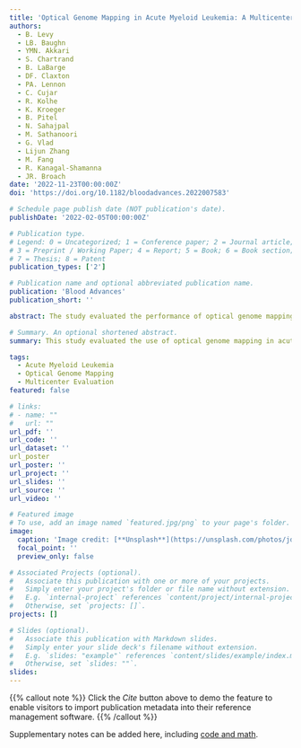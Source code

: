 ```yaml
---
title: 'Optical Genome Mapping in Acute Myeloid Leukemia: A Multicenter Evaluation'
authors:
  - B. Levy
  - LB. Baughn
  - YMN. Akkari
  - S. Chartrand
  - B. LaBarge
  - DF. Claxton
  - PA. Lennon
  - C. Cujar
  - R. Kolhe
  - K. Kroeger
  - B. Pitel
  - N. Sahajpal
  - M. Sathanoori
  - G. Vlad
  - Lijun Zhang
  - M. Fang
  - R. Kanagal-Shamanna
  - JR. Broach
date: '2022-11-23T00:00:00Z'
doi: 'https://doi.org/10.1182/bloodadvances.2022007583'

# Schedule page publish date (NOT publication's date).
publishDate: '2022-02-05T00:00:00Z'

# Publication type.
# Legend: 0 = Uncategorized; 1 = Conference paper; 2 = Journal article;
# 3 = Preprint / Working Paper; 4 = Report; 5 = Book; 6 = Book section;
# 7 = Thesis; 8 = Patent
publication_types: ['2']

# Publication name and optional abbreviated publication name.
publication: 'Blood Advances'
publication_short: ''

abstract: The study evaluated the performance of optical genome mapping in acute myeloid leukemia across multiple centers. The results showed the potential benefits of using this approach in the diagnosis and treatment of this disease.

# Summary. An optional shortened abstract.
summary: This study evaluated the use of optical genome mapping in acute myeloid leukemia across multiple centers. The results showed promise for its use in the diagnosis and treatment of the disease.

tags:
  - Acute Myeloid Leukemia
  - Optical Genome Mapping
  - Multicenter Evaluation
featured: false

# links:
# - name: ""
#   url: ""
url_pdf: ''
url_code: ''
url_dataset: ''
url_poster
url_poster: ''
url_project: ''
url_slides: ''
url_source: ''
url_video: ''

# Featured image
# To use, add an image named `featured.jpg/png` to your page's folder.
image:
  caption: 'Image credit: [**Unsplash**](https://unsplash.com/photos/jdD8gXaTZsc)'
  focal_point: ''
  preview_only: false

# Associated Projects (optional).
#   Associate this publication with one or more of your projects.
#   Simply enter your project's folder or file name without extension.
#   E.g. `internal-project` references `content/project/internal-project/index.md`.
#   Otherwise, set `projects: []`.
projects: []

# Slides (optional).
#   Associate this publication with Markdown slides.
#   Simply enter your slide deck's filename without extension.
#   E.g. `slides: "example"` references `content/slides/example/index.md`.
#   Otherwise, set `slides: ""`.
slides:
---
```


{{% callout note %}}
Click the _Cite_ button above to demo the feature to enable visitors to import publication metadata into their reference management software.
{{% /callout %}}

Supplementary notes can be added here, including [code and math](https://wowchemy.com/docs/content/writing-markdown-latex/).
